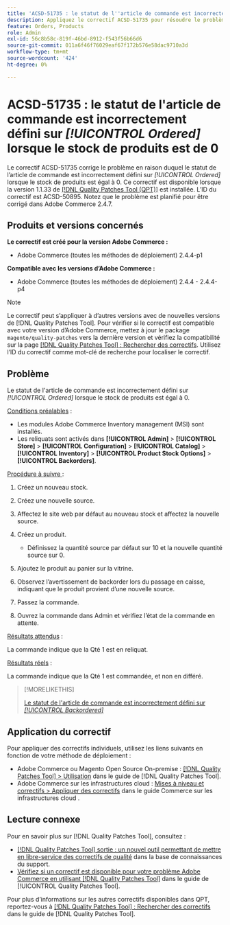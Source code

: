 ```yaml
---
title: 'ACSD-51735 : le statut de l''article de commande est incorrectement défini sur *[!UICONTROL Ordered]* lorsque le stock de produits est égal à 0'
description: Appliquez le correctif ACSD-51735 pour résoudre le problème d’Adobe Commerce où le statut de l’élément de commande est incorrectement défini sur *[!UICONTROL Ordered]* lorsque le stock de produits est de 0.
feature: Orders, Products
role: Admin
exl-id: 56c8b58c-819f-46bd-8912-f543f56b66d6
source-git-commit: 011a6f46f76029eaf67f172b576e58dac9710a3d
workflow-type: tm+mt
source-wordcount: '424'
ht-degree: 0%

---
```


# ACSD-51735 : le statut de l&#39;article de commande est incorrectement défini sur *[!UICONTROL Ordered]* lorsque le stock de produits est de 0

Le correctif ACSD-51735 corrige le problème en raison duquel le statut de l’article de commande est incorrectement défini sur *[!UICONTROL Ordered]* lorsque le stock de produits est égal à 0. Ce correctif est disponible lorsque la version 1.1.33 de [[!DNL Quality Patches Tool (QPT)]](https://experienceleague.adobe.com/fr/docs/commerce-operations/tools/quality-patches-tool/quality-patches-tool-to-self-serve-quality-patches) est installée. L’ID du correctif est ACSD-50895. Notez que le problème est planifié pour être corrigé dans Adobe Commerce 2.4.7.

## Produits et versions concernés

**Le correctif est créé pour la version Adobe Commerce :**

* Adobe Commerce (toutes les méthodes de déploiement) 2.4.4-p1

**Compatible avec les versions d’Adobe Commerce :**

* Adobe Commerce (toutes les méthodes de déploiement) 2.4.4 - 2.4.4-p4

>[!NOTE]
>
>Le correctif peut s’appliquer à d’autres versions avec de nouvelles versions de [!DNL Quality Patches Tool]. Pour vérifier si le correctif est compatible avec votre version d’Adobe Commerce, mettez à jour le package `magento/quality-patches` vers la dernière version et vérifiez la compatibilité sur la page [[!DNL Quality Patches Tool] : Rechercher des correctifs](https://experienceleague.adobe.com/tools/commerce-quality-patches/index.html?lang=fr). Utilisez l’ID du correctif comme mot-clé de recherche pour localiser le correctif.

## Problème

Le statut de l&#39;article de commande est incorrectement défini sur *[!UICONTROL Ordered]* lorsque le stock de produits est égal à 0.

<u>Conditions préalables</u> :

* Les modules Adobe Commerce Inventory management (MSI) sont installés.
* Les reliquats sont activés dans **[!UICONTROL Admin]** > **[!UICONTROL Store]** > **[!UICONTROL Configuration]** > **[!UICONTROL Catalog]** > **[!UICONTROL Inventory]** > **[!UICONTROL Product Stock Options]** > **[!UICONTROL Backorders]**.

<u>Procédure à suivre </u> :

1. Créez un nouveau stock.
1. Créez une nouvelle source.
1. Affectez le site web par défaut au nouveau stock et affectez la nouvelle source.
1. Créez un produit.

   * Définissez la quantité source par défaut sur 10 et la nouvelle quantité source sur 0.

1. Ajoutez le produit au panier sur la vitrine.
1. Observez l’avertissement de backorder lors du passage en caisse, indiquant que le produit provient d’une nouvelle source.
1. Passez la commande.
1. Ouvrez la commande dans Admin et vérifiez l’état de la commande en attente.

<u>Résultats attendus</u> :

La commande indique que la Qté 1 est en reliquat.

<u>Résultats réels</u> :

La commande indique que la Qté 1 est commandée, et non en différé.

>[!MORELIKETHIS]
>
>[Le statut de l&#39;article de commande est incorrectement défini sur *[!UICONTROL Backordered]*](/help/tools/quality-patches-tool/patches-available-in-qpt/v1-1-33/acsd-51408-order-item-status-is-set-to-backordered.md)

## Application du correctif

Pour appliquer des correctifs individuels, utilisez les liens suivants en fonction de votre méthode de déploiement :

* Adobe Commerce ou Magento Open Source On-premise : [[!DNL Quality Patches Tool] > Utilisation](/help/tools/quality-patches-tool/usage.md) dans le guide de [!DNL Quality Patches Tool].
* Adobe Commerce sur les infrastructures cloud : [Mises à niveau et correctifs > Appliquer des correctifs](https://experienceleague.adobe.com/docs/commerce-cloud-service/user-guide/develop/upgrade/apply-patches.html?lang=fr) dans le guide Commerce sur les infrastructures cloud .

## Lecture connexe

Pour en savoir plus sur [!DNL Quality Patches Tool], consultez :

* [[!DNL Quality Patches Tool] sortie : un nouvel outil permettant de mettre en libre-service des correctifs de qualité](https://experienceleague.adobe.com/fr/docs/commerce-operations/tools/quality-patches-tool/quality-patches-tool-to-self-serve-quality-patches) dans la base de connaissances du support.
* [Vérifiez si un correctif est disponible pour votre problème Adobe Commerce en utilisant [!DNL Quality Patches Tool]](/help/tools/quality-patches-tool/patches-available-in-qpt/check-patch-for-magento-issue-with-magento-quality-patches.md) dans le guide de [!UICONTROL Quality Patches Tool].


Pour plus d’informations sur les autres correctifs disponibles dans QPT, reportez-vous à [[!DNL Quality Patches Tool] : Rechercher des correctifs](https://experienceleague.adobe.com/tools/commerce-quality-patches/index.html?lang=fr) dans le guide de [!DNL Quality Patches Tool].
